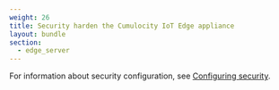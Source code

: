 ```yaml
---
weight: 26
title: Security harden the Cumulocity IoT Edge appliance
layout: bundle
section:
  - edge_server
---
```


For information about security configuration, see [Configuring security](/edge/edge-configuration/#configuring-security). 
